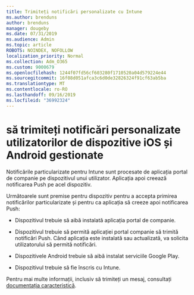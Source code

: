 ```yaml
---
title: Trimiteți notificări personalizate cu Intune
ms.author: brenduns
author: brenduns
manager: dougeby
ms.date: 07/31/2019
ms.audience: Admin
ms.topic: article
ROBOTS: NOINDEX, NOFOLLOW
localization_priority: Normal
ms.collection: Adm_O365
ms.custom: 9000679
ms.openlocfilehash: 1244f07fd56cf603280f1710520a04d579224e44
ms.sourcegitcommit: 16f08d051afca3c6d0de32826324f91cf63ab5ba
ms.translationtype: MT
ms.contentlocale: ro-RO
ms.lasthandoff: 09/16/2019
ms.locfileid: "36992324"
---
```

# <a name="how-to-send-custom-notifications-to-the-users-of-managed-ios-and-android-devices"></a>să trimiteți notificări personalizate utilizatorilor de dispozitive iOS și Android gestionate

Notificările particularizate pentru Intune sunt procesate de aplicația portal de companie pe dispozitivul unui utilizator. Aplicația apoi creează notificarea Push pe acel dispozitiv.

Următoarele sunt premise pentru dispozitiv pentru a accepta primirea notificărilor particularizate și pentru ca aplicația să creeze apoi notificarea Push:

- Dispozitivul trebuie să aibă instalată aplicația portal de companie.  

- Dispozitivul trebuie să permită aplicației portal companie să trimită notificări Push. Când aplicația este instalată sau actualizată, va solicita utilizatorului să permită notificări.

- Dispozitivele Android trebuie să aibă instalat serviciile Google Play.

- Dispozitivul trebuie să fie înscris cu Intune.

Pentru mai multe informații, inclusiv să trimiteți un mesaj, consultați [documentația caracteristică](https://docs.microsoft.com/intune/custom-notifications).
